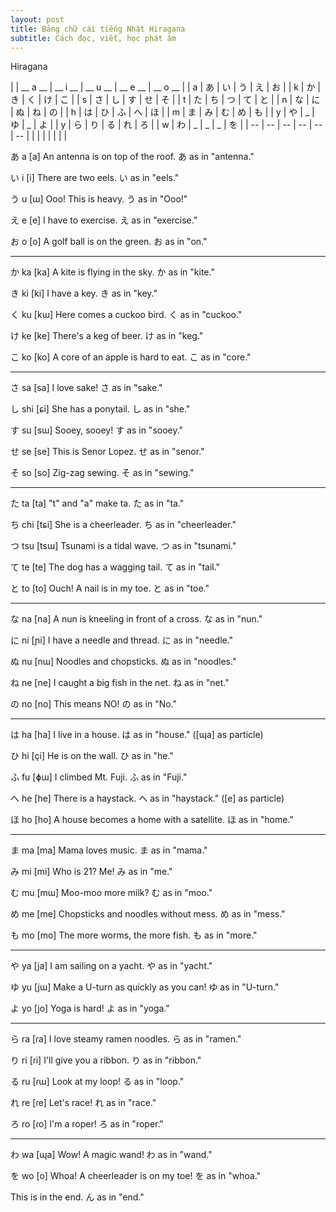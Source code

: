 ```yaml
---
layout: post
title: Bảng chữ cái tiếng Nhật Hiragana
subtitle: Cách đọc, viết, học phát âm 
---
```


Hiragana

|  | __ a __ | __ i __ | __ u __ | __ e __ | __ o __ |
|  a  |  	あ	  |  	い	  |  	う	  |  	え	  |  	お	  |
|  k  |  	か |  	き |  	く |  	け |  	こ |
|  s  | さ | し | す | せ | そ |
|  t  | た | ち | つ | て | と |
|  n  | な | に | ぬ | ね | の |
|  h  | は | ひ | ふ | へ | ほ |
|  m  | ま | み | む | め | も |
|  y  | や | _ | ゆ | _ | よ |
|  y  | ら | り | る | れ | ろ |
|  w  | わ | _ | _ | _ | を |
| -- | -- | -- | -- | -- | -- |
| | | | | | |

あ a [a] 	An antenna is on top of the roof. あ as in "antenna."

い i [i] 	There are two eels. い as in "eels."

う u [ɯ] 	Ooo! This is heavy. う as in "Ooo!"

え e [e] 	I have to exercise. え as in "exercise."

お o [o] 	A golf ball is on the green. お as in "on."

-----

か ka [ka] 	A kite is flying in the sky. か as in "kite."

き ki [ki] 	I have a key. き as in "key."

く ku [kɯ] 		Here comes a cuckoo bird. く as in "cuckoo."

け ke [ke] 	There's a keg of beer. け as in "keg."

こ ko [ko] 	A core of an apple is hard to eat. こ as in "core."

-----

さ sa [sa] 	I love sake! さ as in "sake."

し shi [ɕi] 	She has a ponytail. し as in "she."

す su [sɯ] 	Sooey, sooey! す as in "sooey."

せ se [se] 	This is Senor Lopez. せ as in "senor."

そ so [so] 	Zig-zag sewing. そ as in "sewing."

-----

た ta [ta]  	"t" and "a" make ta. た as in "ta."

ち chi [tɕi]	She is a cheerleader. ち as in "cheerleader."

つ tsu [tsɯ]	Tsunami is a tidal wave. つ as in "tsunami."

て te [te] 	The dog has a wagging tail. て as in "tail."

と to [to] 	Ouch! A nail is in my toe. と as in "toe."

-----

な na [na] 	A nun is kneeling in front of a cross. な as in "nun."

に ni [ɲi] 	I have a needle and thread. に as in "needle."

ぬ nu [nɯ] 	Noodles and chopsticks. ぬ as in "noodles."

ね ne [ne] 	I caught a big fish in the net. ね as in "net."

の no [no] 	This means NO! の as in "No."

-----

は ha [ha] 	I live in a house. は as in "house."
([ɰa] as particle)

ひ hi [çi] 	He is on the wall. ひ as in "he."

ふ fu [ɸɯ] 	I climbed Mt. Fuji. ふ as in "Fuji."

へ he [he] 	There is a haystack. へ as in "haystack."
([e] as particle)

ほ ho [ho] 	A house becomes a home with a satellite. ほ as in "home."

-----

ま ma [ma] 	Mama loves music. ま as in "mama."

み mi [mi] 	Who is 21? Me! み as in "me."

む mu [mɯ] 	Moo-moo more milk? む as in "moo."

め me [me] 	Chopsticks and noodles without mess. め as in "mess."

も mo [mo] 	The more worms, the more fish. も as in "more."

-----

や ya [ja] 	I am sailing on a yacht. や as in "yacht."

ゆ yu [jɯ] 	Make a U-turn as quickly as you can! ゆ as in "U-turn."

よ yo [jo] 	Yoga is hard! よ as in "yoga."

-----

ら ra [ɾa] 	I love steamy ramen noodles. ら as in "ramen."

り ri [ɾi] 	I'll give you a ribbon. り as in "ribbon."

る ru [ɾɯ] 	Look at my loop! る as in "loop."

れ re [ɾe] 	Let's race! れ as in "race."

ろ ro [ɾo] 	I'm a roper! ろ as in "roper."

-----

わ wa [ɰa] 	Wow! A magic wand! わ as in "wand."


を wo [o]  	Whoa! A cheerleader is on my toe! を as in "whoa."


This is in the end. ん as in "end."
